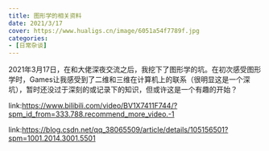 ```yaml
---
title: 图形学的相关资料
date: 2021/3/17
cover: https://www.hualigs.cn/image/6051a54f7789f.jpg
categories:
- [日常杂谈]
---
```


2021年3月17日，在和大佬深夜交流之后，我挖下了图形学的坑。在初次感受图形学时，Games让我感受到了二维和三维在计算机上的联系（很明显这是一个深坑），暂时还没过于深刻的或记录下的知识，但或许这是一个有趣的开始？



link:https://www.bilibili.com/video/BV1X7411F744/?spm_id_from=333.788.recommend_more_video.-1

link:https://blog.csdn.net/qq_38065509/article/details/105156501?spm=1001.2014.3001.5501


